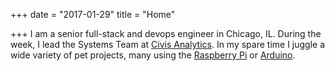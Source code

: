 +++
date = "2017-01-29"
title = "Home"

+++
I am a senior full-stack and devops engineer in Chicago, IL. During the week, I lead the Systems Team at [Civis Analytics](https://www.civisanalytics.com/). In my spare time I juggle a wide variety of pet projects, many using the [Raspberry Pi](https://www.raspberrypi.org/) or [Arduino](https://www.arduino.cc/).
